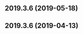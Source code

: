 <a name="2019.3.6"></a>
## 2019.3.6 (2019-05-18)



<a name="2019.3.6"></a>
## 2019.3.6 (2019-04-13)



